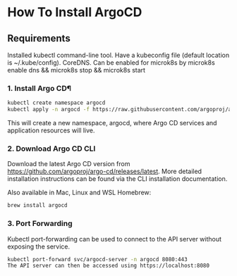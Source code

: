 # How To Install ArgoCD
## Requirements

Installed kubectl command-line tool.
Have a kubeconfig file (default location is ~/.kube/config).
CoreDNS. Can be enabled for microk8s by microk8s enable dns && microk8s stop && microk8s start
### 1. Install Argo CD¶

```bash
kubectl create namespace argocd
kubectl apply -n argocd -f https://raw.githubusercontent.com/argoproj/argo-cd/stable/manifests/install.yaml
```
This will create a new namespace, argocd, where Argo CD services and application resources will live.

### 2. Download Argo CD CLI

Download the latest Argo CD version from https://github.com/argoproj/argo-cd/releases/latest. More detailed installation instructions can be found via the CLI installation documentation.

Also available in Mac, Linux and WSL Homebrew:


```bash
brew install argocd
```

### 3. Port Forwarding

Kubectl port-forwarding can be used to connect to the API server without exposing the service.

```bash
kubectl port-forward svc/argocd-server -n argocd 8080:443
The API server can then be accessed using https://localhost:8080
```


